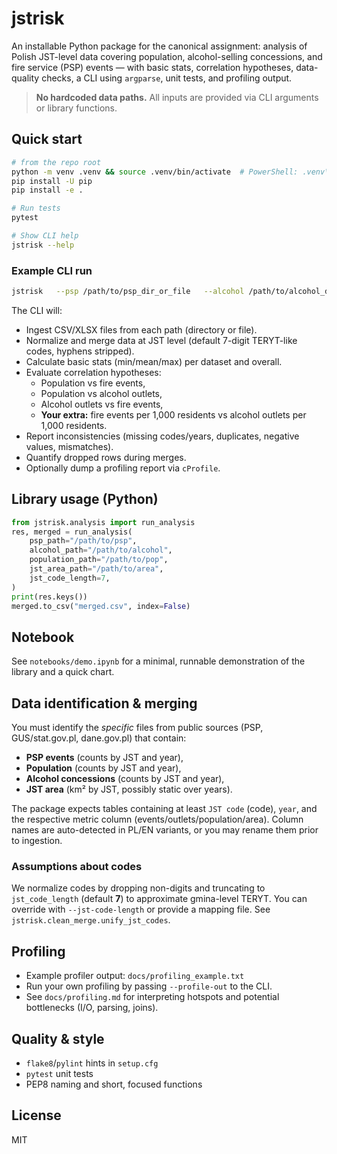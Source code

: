 # jstrisk

An installable Python package for the canonical assignment: analysis of Polish JST-level data
covering population, alcohol-selling concessions, and fire service (PSP) events — with
basic stats, correlation hypotheses, data-quality checks, a CLI using `argparse`, unit
tests, and profiling output.

> **No hardcoded data paths.** All inputs are provided via CLI arguments or library functions.

## Quick start

```bash
# from the repo root
python -m venv .venv && source .venv/bin/activate  # PowerShell: .venv\Scripts\Activate.ps1
pip install -U pip
pip install -e .

# Run tests
pytest

# Show CLI help
jstrisk --help
```

### Example CLI run

```bash
jstrisk   --psp /path/to/psp_dir_or_file   --alcohol /path/to/alcohol_dir_or_file   --population /path/to/population_dir_or_file   --jst-area /path/to/jst_area_dir_or_file   --output /path/to/results.json   --save-merged /path/to/merged.csv   --profile-out /path/to/profile.txt
```

The CLI will:
- Ingest CSV/XLSX files from each path (directory or file).
- Normalize and merge data at JST level (default 7-digit TERYT-like codes, hyphens stripped).
- Calculate basic stats (min/mean/max) per dataset and overall.
- Evaluate correlation hypotheses:
  - Population vs fire events,
  - Population vs alcohol outlets,
  - Alcohol outlets vs fire events,
  - **Your extra:** fire events per 1,000 residents vs alcohol outlets per 1,000 residents.
- Report inconsistencies (missing codes/years, duplicates, negative values, mismatches).
- Quantify dropped rows during merges.
- Optionally dump a profiling report via `cProfile`.

## Library usage (Python)

```python
from jstrisk.analysis import run_analysis
res, merged = run_analysis(
    psp_path="/path/to/psp",
    alcohol_path="/path/to/alcohol",
    population_path="/path/to/pop",
    jst_area_path="/path/to/area",
    jst_code_length=7,
)
print(res.keys())
merged.to_csv("merged.csv", index=False)
```

## Notebook

See `notebooks/demo.ipynb` for a minimal, runnable demonstration of the library and a quick chart.

## Data identification & merging

You must identify the *specific* files from public sources (PSP, GUS/stat.gov.pl, dane.gov.pl)
that contain:
- **PSP events** (counts by JST and year),
- **Population** (counts by JST and year),
- **Alcohol concessions** (counts by JST and year),
- **JST area** (km² by JST, possibly static over years).

The package expects tables containing at least `JST code` (code), `year`, and the respective
metric column (events/outlets/population/area). Column names are auto-detected in PL/EN variants,
or you may rename them prior to ingestion.

### Assumptions about codes
We normalize codes by dropping non-digits and truncating to `jst_code_length` (default **7**) to
approximate gmina-level TERYT. You can override with `--jst-code-length` or provide a mapping file.
See `jstrisk.clean_merge.unify_jst_codes`.

## Profiling

- Example profiler output: `docs/profiling_example.txt`
- Run your own profiling by passing `--profile-out` to the CLI.
- See `docs/profiling.md` for interpreting hotspots and potential bottlenecks (I/O, parsing, joins).

## Quality & style

- `flake8`/`pylint` hints in `setup.cfg`
- `pytest` unit tests
- PEP8 naming and short, focused functions

## License

MIT
